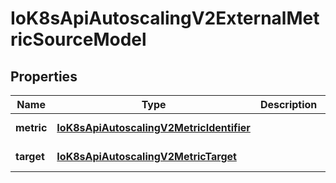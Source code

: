 # IoK8sApiAutoscalingV2ExternalMetricSourceModel

## Properties

Name | Type | Description | Notes
------------ | ------------- | ------------- | -------------
**metric** | [**IoK8sApiAutoscalingV2MetricIdentifier**](IoK8sApiAutoscalingV2MetricIdentifier.md) |  | [default to undefined]
**target** | [**IoK8sApiAutoscalingV2MetricTarget**](IoK8sApiAutoscalingV2MetricTarget.md) |  | [default to undefined]



